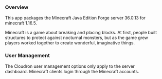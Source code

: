 ### Overview

This app packages the Minecraft Java Edition Forge server <upstream>36.0.13</upstream> for minecraft <upstream>1.16.5</upstream>.

Minecraft is a game about breaking and placing blocks. At first, people built structures to protect against nocturnal monsters, but as the game grew players worked together to create wonderful, imaginative things.

### User Management

The Cloudron user management options only apply to the server dashboard. Minecraft clients login through the Minecraft accounts.
